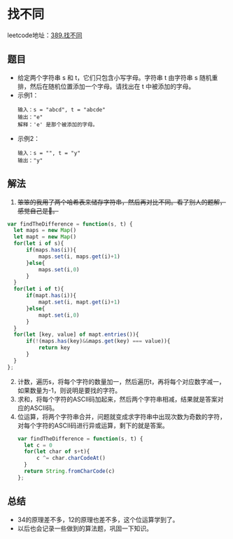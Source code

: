 # 找不同
leetcode地址：[389.找不同](https://leetcode-cn.com/problems/find-the-difference/)

## 题目
- 给定两个字符串 s 和 t，它们只包含小写字母。字符串 t 由字符串 s 随机重排，然后在随机位置添加一个字母。请找出在 t 中被添加的字母。
- 示例1：
  ```
  输入：s = "abcd", t = "abcde"
  输出："e"
  解释：'e' 是那个被添加的字母。
  ```
- 示例2：
  ```
  输入：s = "", t = "y"
  输出："y"
  ```
## 解法
1. ~~笨笨的我用了两个哈希表来储存字符串，然后再对比不同。看了别人的题解，感觉自己是🐖。~~
  ```js
  var findTheDifference = function(s, t) {
    let maps = new Map()
    let mapt = new Map()
    for(let i of s){
        if(maps.has(i)){
            maps.set(i, maps.get(i)+1)
        }else{
            maps.set(i,0)
        }
    }
    for(let i of t){
        if(mapt.has(i)){
            mapt.set(i, mapt.get(i)+1)
        }else{
            mapt.set(i,0)
        }
    }
    for(let [key, value] of mapt.entries()){
        if(!(maps.has(key)&&maps.get(key) === value)){
            return key
        }
    }
  };
  ```
2. 计数，遍历s，将每个字符的数量加一，然后遍历t，再将每个对应数字减一，如果数量为-1，则说明是要找的字符。
3. 求和，将每个字符的ASCII码加起来，然后两个字符串相减，结果就是答案对应的ASCII码。
4. 位运算，将两个字符串合并，问题就变成求字符串中出现次数为奇数的字符，对每个字符的ASCII码进行异或运算，剩下的就是答案。
    ```js
    var findTheDifference = function(s, t) {
      let c = 0
      for(let char of s+t){
          c ^= char.charCodeAt()
      }
      return String.fromCharCode(c)
    };
    ```
## 总结
- 34的原理差不多，12的原理也差不多，这个位运算学到了。
- 以后也会记录一些做到的算法题，巩固一下知识。